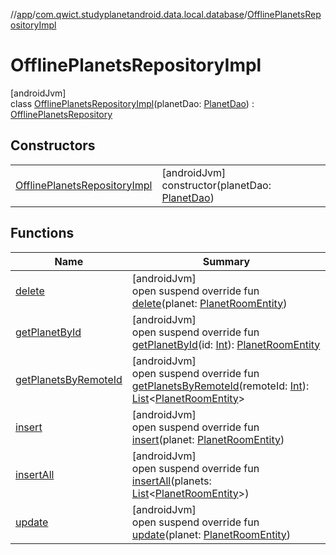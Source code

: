//[app](../../../index.md)/[com.qwict.studyplanetandroid.data.local.database](../index.md)/[OfflinePlanetsRepositoryImpl](index.md)

# OfflinePlanetsRepositoryImpl

[androidJvm]\
class [OfflinePlanetsRepositoryImpl](index.md)(planetDao: [PlanetDao](../../com.qwict.studyplanetandroid.data.local.dao/-planet-dao/index.md)) : [OfflinePlanetsRepository](../-offline-planets-repository/index.md)

## Constructors

| | |
|---|---|
| [OfflinePlanetsRepositoryImpl](-offline-planets-repository-impl.md) | [androidJvm]<br>constructor(planetDao: [PlanetDao](../../com.qwict.studyplanetandroid.data.local.dao/-planet-dao/index.md)) |

## Functions

| Name | Summary |
|---|---|
| [delete](delete.md) | [androidJvm]<br>open suspend override fun [delete](delete.md)(planet: [PlanetRoomEntity](../../com.qwict.studyplanetandroid.data.local.schema/-planet-room-entity/index.md)) |
| [getPlanetById](get-planet-by-id.md) | [androidJvm]<br>open suspend override fun [getPlanetById](get-planet-by-id.md)(id: [Int](https://kotlinlang.org/api/latest/jvm/stdlib/kotlin/-int/index.html)): [PlanetRoomEntity](../../com.qwict.studyplanetandroid.data.local.schema/-planet-room-entity/index.md) |
| [getPlanetsByRemoteId](get-planets-by-remote-id.md) | [androidJvm]<br>open suspend override fun [getPlanetsByRemoteId](get-planets-by-remote-id.md)(remoteId: [Int](https://kotlinlang.org/api/latest/jvm/stdlib/kotlin/-int/index.html)): [List](https://kotlinlang.org/api/latest/jvm/stdlib/kotlin.collections/-list/index.html)&lt;[PlanetRoomEntity](../../com.qwict.studyplanetandroid.data.local.schema/-planet-room-entity/index.md)&gt; |
| [insert](insert.md) | [androidJvm]<br>open suspend override fun [insert](insert.md)(planet: [PlanetRoomEntity](../../com.qwict.studyplanetandroid.data.local.schema/-planet-room-entity/index.md)) |
| [insertAll](insert-all.md) | [androidJvm]<br>open suspend override fun [insertAll](insert-all.md)(planets: [List](https://kotlinlang.org/api/latest/jvm/stdlib/kotlin.collections/-list/index.html)&lt;[PlanetRoomEntity](../../com.qwict.studyplanetandroid.data.local.schema/-planet-room-entity/index.md)&gt;) |
| [update](update.md) | [androidJvm]<br>open suspend override fun [update](update.md)(planet: [PlanetRoomEntity](../../com.qwict.studyplanetandroid.data.local.schema/-planet-room-entity/index.md)) |
